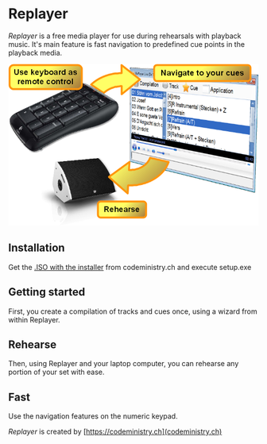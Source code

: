 # Replayer
_Replayer_ is a free media player for use during rehearsals with playback music. It's main feature is fast navigation to predefined cue points in the playback media.

![Visual Functioning Overview](https://github.com/suterma/Replayer/raw/master/DOC/Visual%20Funtioning%20Overview.png)

## Installation
Get the [.ISO with the installer](http://download.codeministry.ch/Replayer%20v0.4.2%20CD-Installer.iso) from codeministry.ch and execute setup.exe
## Getting started
First, you create a compilation of tracks and cues once, using a wizard from within Replayer. 
## Rehearse
Then, using Replayer and your laptop computer, you can rehearse any portion of your set with ease.
## Fast
Use the navigation features on the numeric keypad.

_Replayer_ is created by [https://codeministry.ch](codeministry.ch)
